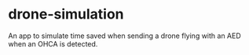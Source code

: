 # drone-simulation

An app to simulate time saved when sending a drone flying with an AED when an OHCA is detected.

